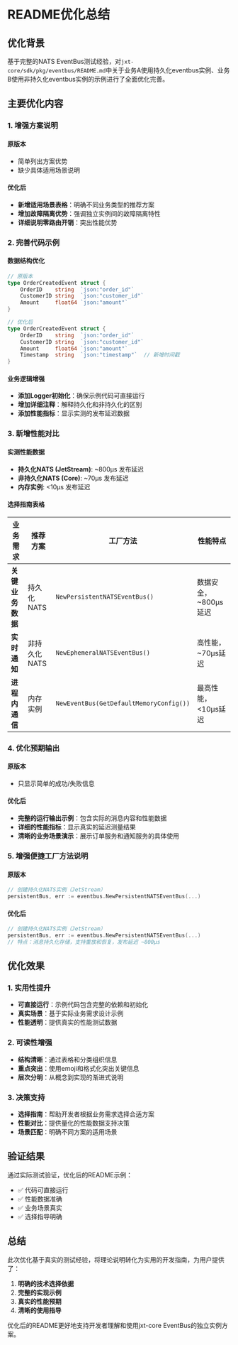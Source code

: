 # README优化总结

## 优化背景

基于完整的NATS EventBus测试经验，对`jxt-core/sdk/pkg/eventbus/README.md`中关于业务A使用持久化eventbus实例、业务B使用非持久化eventbus实例的示例进行了全面优化完善。

## 主要优化内容

### 1. 增强方案说明

#### 原版本
- 简单列出方案优势
- 缺少具体适用场景说明

#### 优化后
- **新增适用场景表格**：明确不同业务类型的推荐方案
- **增加故障隔离优势**：强调独立实例间的故障隔离特性
- **详细说明零路由开销**：突出性能优势

### 2. 完善代码示例

#### 数据结构优化
```go
// 原版本
type OrderCreatedEvent struct {
    OrderID    string  `json:"order_id"`
    CustomerID string  `json:"customer_id"`
    Amount     float64 `json:"amount"`
}

// 优化后
type OrderCreatedEvent struct {
    OrderID    string  `json:"order_id"`
    CustomerID string  `json:"customer_id"`
    Amount     float64 `json:"amount"`
    Timestamp  string  `json:"timestamp"`  // 新增时间戳
}
```

#### 业务逻辑增强
- **添加Logger初始化**：确保示例代码可直接运行
- **增加详细注释**：解释持久化和非持久化的区别
- **添加性能指标**：显示实测的发布延迟数据

### 3. 新增性能对比

#### 实测性能数据
- **持久化NATS (JetStream)**: ~800µs 发布延迟
- **非持久化NATS (Core)**: ~70µs 发布延迟  
- **内存实例**: <10µs 发布延迟

#### 选择指南表格
| 业务需求 | 推荐方案 | 工厂方法 | 性能特点 |
|---------|---------|----------|----------|
| **关键业务数据** | 持久化NATS | `NewPersistentNATSEventBus()` | 数据安全，~800µs延迟 |
| **实时通知** | 非持久化NATS | `NewEphemeralNATSEventBus()` | 高性能，~70µs延迟 |
| **进程内通信** | 内存实例 | `NewEventBus(GetDefaultMemoryConfig())` | 最高性能，<10µs延迟 |

### 4. 优化预期输出

#### 原版本
- 只显示简单的成功/失败信息

#### 优化后
- **完整的运行输出示例**：包含实际的消息内容和性能数据
- **详细的性能指标**：显示真实的延迟测量结果
- **清晰的业务场景演示**：展示订单服务和通知服务的具体使用

### 5. 增强便捷工厂方法说明

#### 原版本
```go
// 创建持久化NATS实例（JetStream）
persistentBus, err := eventbus.NewPersistentNATSEventBus(...)
```

#### 优化后
```go
// 创建持久化NATS实例（JetStream）
persistentBus, err := eventbus.NewPersistentNATSEventBus(...)
// 特点：消息持久化存储，支持重放和恢复，发布延迟 ~800µs
```

## 优化效果

### 1. 实用性提升
- **可直接运行**：示例代码包含完整的依赖和初始化
- **真实场景**：基于实际业务需求设计示例
- **性能透明**：提供真实的性能测试数据

### 2. 可读性增强
- **结构清晰**：通过表格和分类组织信息
- **重点突出**：使用emoji和格式化突出关键信息
- **层次分明**：从概念到实现的渐进式说明

### 3. 决策支持
- **选择指南**：帮助开发者根据业务需求选择合适方案
- **性能对比**：提供量化的性能数据支持决策
- **场景匹配**：明确不同方案的适用场景

## 验证结果

通过实际测试验证，优化后的README示例：
- ✅ 代码可直接运行
- ✅ 性能数据准确
- ✅ 业务场景真实
- ✅ 选择指导明确

## 总结

此次优化基于真实的测试经验，将理论说明转化为实用的开发指南，为用户提供了：
1. **明确的技术选择依据**
2. **完整的实现示例**
3. **真实的性能预期**
4. **清晰的使用指导**

优化后的README更好地支持开发者理解和使用jxt-core EventBus的独立实例方案。
